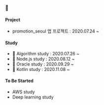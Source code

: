 ###  👋

<!--
**hyeji1221/hyeji1221** is a ✨ _special_ ✨ repository because its `README.md` (this file) appears on your GitHub profile.

Here are some ideas to get you started:

- 🔭 I’m currently working on ...
- 🌱 I’m currently learning ...
- 👯 I’m looking to collaborate on ...
- 🤔 I’m looking for help with ...
- 💬 Ask me about ...
- 📫 How to reach me: ...
- 😄 Pronouns: ...
- ⚡ Fun fact: ...
-->
#### Project
- promotion_seoul 앱 프로젝트 : 2020.07.24 ~

#### Study

- 🌱 Algorithm study : 2020.07.26 ~
- 🌱 Node.js study : 2020.08.12 ~
- 🌱 Oracle study : 2020.09.29 ~
- 🌱 Kotlin study : 2020.11.08 ~

#### To Be Started
- AWS study
- Deep learning study
